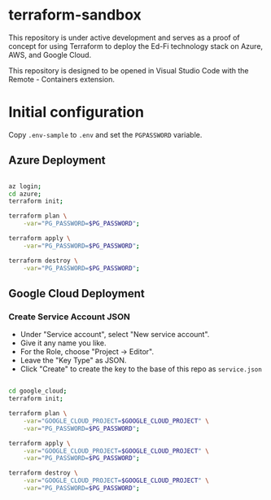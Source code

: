 # terraform-sandbox

This repository is under active development and serves as a proof of concept for using Terraform to deploy the Ed-Fi technology stack on Azure, AWS, and Google Cloud.

This repository is designed to be opened in Visual Studio Code with the Remote - Containers extension.

# Initial configuration
Copy `.env-sample` to `.env` and set the `PGPASSWORD` variable.


## Azure Deployment

```bash

az login;
cd azure;
terraform init;

terraform plan \
    -var="PG_PASSWORD=$PG_PASSWORD";

terraform apply \
    -var="PG_PASSWORD=$PG_PASSWORD";

terraform destroy \
    -var="PG_PASSWORD=$PG_PASSWORD";

```

## Google Cloud Deployment

### Create Service Account JSON
* Under "Service account", select "New service account".
* Give it any name you like.
* For the Role, choose "Project -> Editor".
* Leave the "Key Type" as JSON.
* Click "Create" to create the key to the base of this repo as `service.json`


```bash

cd google_cloud;
terraform init;

terraform plan \
    -var="GOOGLE_CLOUD_PROJECT=$GOOGLE_CLOUD_PROJECT" \
    -var="PG_PASSWORD=$PG_PASSWORD";

terraform apply \
    -var="GOOGLE_CLOUD_PROJECT=$GOOGLE_CLOUD_PROJECT" \
    -var="PG_PASSWORD=$PG_PASSWORD";

terraform destroy \
    -var="GOOGLE_CLOUD_PROJECT=$GOOGLE_CLOUD_PROJECT" \
    -var="PG_PASSWORD=$PG_PASSWORD";

```